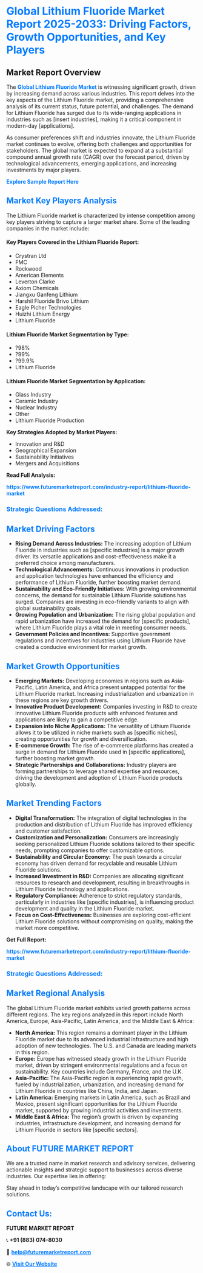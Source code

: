 <h1 style="color: #007BFF;">Global Lithium Fluoride Market Report 2025-2033: Driving Factors, Growth Opportunities, and Key Players</h1>

<section id="overview">
<h2>Market Report Overview</h2>
<p>The <a href="https://www.futuremarketreport.com/industry-report/lithium-fluoride-market" style="color: #007BFF; text-decoration: none;"><strong>Global Lithium Fluoride Market</strong></a> is witnessing significant growth, driven by increasing demand across various industries. This report delves into the key aspects of the Lithium Fluoride market, providing a comprehensive analysis of its current status, future potential, and challenges. The demand for Lithium Fluoride has surged due to its wide-ranging applications in industries such as [insert industries], making it a critical component in modern-day [applications].</p>
<p>As consumer preferences shift and industries innovate, the Lithium Fluoride market continues to evolve, offering both challenges and opportunities for stakeholders. The global market is expected to expand at a substantial compound annual growth rate (CAGR) over the forecast period, driven by technological advancements, emerging applications, and increasing investments by major players.</p>
</section>

<section id="overview">
<p><a href="https://www.futuremarketreport.com/request-sample/reportId=110598" style="color: #007BFF; text-decoration: none;"><strong>Explore Sample Report Here</strong></a></p>
</section>

<section id="key-players">
<h2 style="color: #007BFF;">Market Key Players Analysis</h2>
<p>The Lithium Fluoride market is characterized by intense competition among key players striving to capture a larger market share. Some of the leading companies in the market include:</p>
<h4>Key Players Covered in the Lithium Fluoride Report:</h4>
<ul><li>Crystran Ltd</li><li>FMC</li><li>Rockwood</li><li>American Elements</li><li>Leverton Clarke</li><li>Axiom Chemicals</li><li>Jiangxu Ganfeng Lithium</li><li>Harshil Fluoride Brivo Lithium</li><li>Eagle Picher Technologies</li><li>Huizhi Lithium Energy</li><li>Lithium Fluoride</li></ul>
<h4>Lithium Fluoride Market Segmentation by Type:</h4>
<ul><li>?98%</li><li>?99%</li><li>?99.9%</li><li>Lithium Fluoride</li></ul>

<h4>Lithium Fluoride Market Segmentation by Application:</h4>
<ul><li>Glass Industry</li><li>Ceramic Industry</li><li>Nuclear Industry</li><li>Other</li><li>Lithium Fluoride Production</li></ul>
<p><strong>Key Strategies Adopted by Market Players:</strong></p>
<ul>
<li>Innovation and R&D</li>
<li>Geographical Expansion</li>
<li>Sustainability Initiatives</li>
<li>Mergers and Acquisitions</li>
</ul>
</section>

<section>
<p><strong>Read Full Analysis: </strong></p><a href="https://www.futuremarketreport.com/industry-report/lithium-fluoride-market" style="color: #007BFF; text-decoration: none;"><strong>https://www.futuremarketreport.com/industry-report/lithium-fluoride-market</strong></a>
<h3 style="color: #007BFF;">Strategic Questions Addressed:</h3>
</section>

<section id="driving-factors">
<h2 style="color: #007BFF;">Market Driving Factors</h2>
<ul>
<li><strong>Rising Demand Across Industries:</strong> The increasing adoption of Lithium Fluoride in industries such as [specific industries] is a major growth driver. Its versatile applications and cost-effectiveness make it a preferred choice among manufacturers.</li>
<li><strong>Technological Advancements:</strong> Continuous innovations in production and application technologies have enhanced the efficiency and performance of Lithium Fluoride, further boosting market demand.</li>
<li><strong>Sustainability and Eco-Friendly Initiatives:</strong> With growing environmental concerns, the demand for sustainable Lithium Fluoride solutions has surged. Companies are investing in eco-friendly variants to align with global sustainability goals.</li>
<li><strong>Growing Population and Urbanization:</strong> The rising global population and rapid urbanization have increased the demand for [specific products], where Lithium Fluoride plays a vital role in meeting consumer needs.</li>
<li><strong>Government Policies and Incentives:</strong> Supportive government regulations and incentives for industries using Lithium Fluoride have created a conducive environment for market growth.</li>
</ul>
</section>

<section id="growth-opportunities">
<h2 style="color: #007BFF;">Market Growth Opportunities</h2>
<ul>
<li><strong>Emerging Markets:</strong> Developing economies in regions such as Asia-Pacific, Latin America, and Africa present untapped potential for the Lithium Fluoride market. Increasing industrialization and urbanization in these regions are key growth drivers.</li>
<li><strong>Innovative Product Development:</strong> Companies investing in R&D to create innovative Lithium Fluoride products with enhanced features and applications are likely to gain a competitive edge.</li>
<li><strong>Expansion into Niche Applications:</strong> The versatility of Lithium Fluoride allows it to be utilized in niche markets such as [specific niches], creating opportunities for growth and diversification.</li>
<li><strong>E-commerce Growth:</strong> The rise of e-commerce platforms has created a surge in demand for Lithium Fluoride used in [specific applications], further boosting market growth.</li>
<li><strong>Strategic Partnerships and Collaborations:</strong> Industry players are forming partnerships to leverage shared expertise and resources, driving the development and adoption of Lithium Fluoride products globally.</li>
</ul>
</section>

<section id="trending-factors">
<h2 style="color: #007BFF;">Market Trending Factors</h2>
<ul>
<li><strong>Digital Transformation:</strong> The integration of digital technologies in the production and distribution of Lithium Fluoride has improved efficiency and customer satisfaction.</li>
<li><strong>Customization and Personalization:</strong> Consumers are increasingly seeking personalized Lithium Fluoride solutions tailored to their specific needs, prompting companies to offer customizable options.</li>
<li><strong>Sustainability and Circular Economy:</strong> The push towards a circular economy has driven demand for recyclable and reusable Lithium Fluoride solutions.</li>
<li><strong>Increased Investment in R&D:</strong> Companies are allocating significant resources to research and development, resulting in breakthroughs in Lithium Fluoride technology and applications.</li>
<li><strong>Regulatory Compliance:</strong> Adherence to strict regulatory standards, particularly in industries like [specific industries], is influencing product development and quality in the Lithium Fluoride market.</li>
<li><strong>Focus on Cost-Effectiveness:</strong> Businesses are exploring cost-efficient Lithium Fluoride solutions without compromising on quality, making the market more competitive.</li>
</ul>
</section>

<section>
<p><strong>Get Full Report: </strong></p><a href="https://www.futuremarketreport.com/industry-report/lithium-fluoride-market" style="color: #007BFF; text-decoration: none;"><strong>https://www.futuremarketreport.com/industry-report/lithium-fluoride-market</strong></a>
<h3 style="color: #007BFF;">Strategic Questions Addressed:</h3>
</section>


<section id="regional-analysis">
<h2 style="color: #007BFF;">Market Regional Analysis</h2>
<p>The global Lithium Fluoride market exhibits varied growth patterns across different regions. The key regions analyzed in this report include North America, Europe, Asia-Pacific, Latin America, and the Middle East & Africa:</p>
<ul>
<li><strong>North America:</strong> This region remains a dominant player in the Lithium Fluoride market due to its advanced industrial infrastructure and high adoption of new technologies. The U.S. and Canada are leading markets in this region.</li>
<li><strong>Europe:</strong> Europe has witnessed steady growth in the Lithium Fluoride market, driven by stringent environmental regulations and a focus on sustainability. Key countries include Germany, France, and the U.K.</li>
<li><strong>Asia-Pacific:</strong> The Asia-Pacific region is experiencing rapid growth, fueled by industrialization, urbanization, and increasing demand for Lithium Fluoride in countries like China, India, and Japan.</li>
<li><strong>Latin America:</strong> Emerging markets in Latin America, such as Brazil and Mexico, present significant opportunities for the Lithium Fluoride market, supported by growing industrial activities and investments.</li>
<li><strong>Middle East & Africa:</strong> The region’s growth is driven by expanding industries, infrastructure development, and increasing demand for Lithium Fluoride in sectors like [specific sectors].</li>
</ul>
</section>

<footer>
<h2 style="color: #007BFF;">About FUTURE MARKET REPORT</h2>
<p>We are a trusted name in market research and advisory services, delivering actionable insights and strategic support to businesses across diverse industries. Our expertise lies in offering:</p>

<p>Stay ahead in today’s competitive landscape with our tailored research solutions.</p>

<h2 style="color: #007BFF;">Contact Us:</h2>
<p><strong>FUTURE MARKET REPORT</strong></p>
<p>📞 <strong>+91 (883) 074-8030</strong></p>
<p>📧 <strong><a href="mailto:help@futuremarketreport.com" style="color: #007BFF;">help@futuremarketreport.com</a></strong></p>
<p>🌐 <strong><a href="https://www.futuremarketreport.com/" style="color: #007BFF;">Visit Our Website</a></strong></p>
</footer>